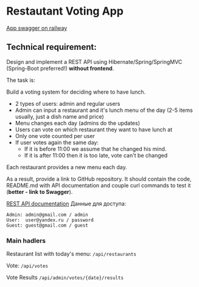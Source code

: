 # Restautant Voting App

[//]: # ()

[//]: # ([App on heroku]&#40;https://eptitsyn-topjava.herokuapp.com/&#41;)
[App swagger on railway](http://topjava-project-restvoteservice-production.up.railway.app/)

## Technical requirement:

Design and implement a REST API using Hibernate/Spring/SpringMVC (Spring-Boot preferred!) **without frontend**.

The task is:

Build a voting system for deciding where to have lunch.

* 2 types of users: admin and regular users
* Admin can input a restaurant and it's lunch menu of the day (2-5 items usually, just a dish name and price)
* Menu changes each day (admins do the updates)
* Users can vote on which restaurant they want to have lunch at
* Only one vote counted per user
* If user votes again the same day:
    - If it is before 11:00 we assume that he changed his mind.
    - If it is after 11:00 then it is too late, vote can't be changed

Each restaurant provides a new menu each day.

As a result, provide a link to GitHub repository. It should contain the code, README.md with API documentation and
couple curl commands to test it (**better - link to Swagger**).

[REST API documentation](https://eptitsyn.stoplight.io/docs/restvote/)
Данные для доступа:

```
Admin: admin@gmail.com / admin
User:  user@yandex.ru / password
Guest: guest@gmail.com / guest
```

### Main hadlers

Restaurant list with today's menu: ```/api/restaurants```

Vote: ```/api/votes```

Vote Results ```/api/admin/votes/{date}/results```

[//]: # (### Other handlers)

[//]: # ()

[//]: # (//TBD)

